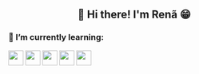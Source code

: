<h2 align="center">👋 Hi there! I'm Renã 😁</h2>

<h3>🌱 I’m currently learning:</h3>

<div style="display: inline_block">
  <img src="https://cdn.jsdelivr.net/gh/devicons/devicon@latest/icons/html5/html5-original.svg" height="30" />
  <img src="https://cdn.jsdelivr.net/gh/devicons/devicon@latest/icons/css3/css3-original.svg" height="30" />
  <img src="https://cdn.jsdelivr.net/gh/devicons/devicon@latest/icons/javascript/javascript-original.svg" height="30" />
  <img src="https://cdn.jsdelivr.net/gh/devicons/devicon@latest/icons/react/react-original.svg" height="30" />
  <img src="https://cdn.jsdelivr.net/gh/devicons/devicon@latest/icons/typescript/typescript-original.svg" height="30" />
</div>
